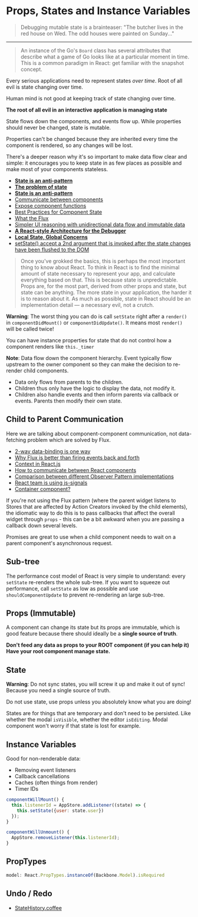 # Props, States and Instance Variables

> Debugging mutable state is a brainteaser: "The butcher lives in the red house on Wed. The odd houses were painted on Sunday..."

---

> An instance of the Go's `Board` class has several attributes that describe what a game of Go looks like at a particular moment in time. This is a common paradigm in React: get familiar with the snapshot concept.

Every serious applications need to represent states *over time*. Root of all evil is state changing over time.

Human mind is not good at keeping track of state changing over time.

**The root of all evil in an interactive application is managing state**

State flows down the components, and events flow up. While properties should never be changed, state is mutable.

Properties can't be changed because they are inherited every time the component is rendered, so any changes will be lost.

There's a deeper reason why it's so important to make data flow clear and simple: it encourages you to keep state in as few places as possible and make most of your components stateless.

* [**State is an anti-pattern**](https://www.reddit.com/r/reactjs/comments/3bjdoe/state_is_an_antipattern/)
* [**The problem of state**](https://www.new-bamboo.co.uk/blog/2015/07/23/the-problem-of-state/)
* [**State is an anti-pattern**](http://www.reddit.com/r/reactjs/comments/3bjdoe/state_is_an_antipattern/)
* [Communicate between components](http://facebook.github.io/react/tips/communicate-between-components.html)
* [Expose component functions](http://facebook.github.io/react/tips/expose-component-functions.html)
* [Best Practices for Component State](http://brewhouse.io/blog/2015/03/24/best-practices-for-component-state-in-reactjs.html)
* [What the Flux](https://ochronus.com/react-what-the-flux/)
* [Simpler UI reasoning with unidirectional data flow and immutable data](http://omniscientjs.github.io/guides/01-simpler-ui-reasoning-with-unidirectional/)
* [**A React-style Architecture for the Debugger**](https://www.youtube.com/watch?v=Isxar7y7eMU)
* [**Local State, Global Concerns**](http://blog.circleci.com/local-state-global-concerns/)
* [setState() accept a 2nd argument that is invoked after the state changes have been flushed to the DOM](http://www.bennadel.com/blog/2915-setting-the-state-based-on-rendered-dom-elements-in-reactjs.htm)

> Once you've grokked the basics, this is perhaps the most important thing to know about React. To think in React is to find the minimal amount of state necessary to represent your app, and calculate everything based on that. This is because state is unpredictable. Props are, for the most part, derived from other props and state, but state can be anything. The more state in your application, the harder it is to reason about it. As much as possible, state in React should be an implementation detail — a necessary evil, not a crutch.

**Warning**: The worst thing you can do is call `setState` right after a `render()` in `componentDidMount()` or `componentDidUpdate()`. It means most `render()` will be called twice!

You can have instance properties for state that do not control how a component renders like `this._timer`

**Note**: Data flow down the component hierarchy. Event typically flow upstream to the owner component so they can make the decision to re-render child components.

* Data only flows from parents to the children.
* Children thus only have the logic to display the data, not modify it.
* Children also handle events and then inform parents via callback or events. Parents then modify their own state.

## Child to Parent Communication

Here we are talking about component-component communication, not data-fetching problem which are solved by Flux.

* [2-way data-binding is one way](http://voidcanvas.com/react-tutorial-two-way-data-binding/)
* [Why Flux is better than firing events back and forth](http://www.code-experience.com/avoiding-event-chains-in-single-page-applications/)
* [Context in React.js](https://www.tildedave.com/2014/11/15/introduction-to-contexts-in-react-js.html)
* [How to communicate between React components](http://ctheu.com/2015/02/12/how-to-communicate-between-react-components/)
* [Comparison between different Observer Pattern implementations](https://github.com/millermedeiros/js-signals/wiki/Comparison-between-different-Observer-Pattern-implementations)
* [React team is using js-signals](http://millermedeiros.github.io/js-signals/)
* [Container component?](https://gist.github.com/chantastic/fc9e3853464dffdb1e3c)

If you're not using the Flux pattern (where the parent widget listens to Stores that are affected by Action Creators invoked by the child elements), the idiomatic way to do this is to pass callbacks that affect the overall widget through `props` - this can be a bit awkward when you are passing a callback down several levels.

Promises are great to use when a child component needs to wait on a parent component's asynchronous request.

## Sub-tree

The performance cost model of React is very simple to understand: every `setState` re-renders the whole sub-tree. If you want to squeeze out performance, call `setState` as low as possible and use `shouldComponentUpdate` to prevent re-rendering an large sub-tree.

## Props (Immutable)

A component can change its state but its props are immutable, which is good feature because there should ideally be a **single source of truth**.

**Don't feed any data as props to your ROOT component (if you can help it) Have your root component manage state.**

## State

**Warning**: Do not sync states, you will screw it up and make it out of sync! Because you need a single source of truth.

Do not use state, use props unless you absolutely know what you are doing!

States are for things that are temporary and don't need to be persisted. Like whether the modal `isVisible`, whether the editor `isEditing`. Modal component won't worry if that state is lost for example.

## Instance Variables

Good for non-renderable data:

* Removing event listeners
* Callback cancellations
* Caches (often things from render)
* Timer IDs

```js
componentWillMount() {
  this.listenerId = AppStore.addListener((state) => {
    this.setState({user: state.user})  });}

componentWillUnmount() {
  AppStore.removeListener(this.listenerId);}
```

## PropTypes

```javascript
model: React.PropTypes.instanceOf(Backbone.Model).isRequired
```

## Undo / Redo

* [StateHistory.coffee](https://github.com/jjt/TwiStrug/blob/697dfe756cf40e551ea6ebe1c8e69a587c8de595/src/libs/StateHistory.coffee)